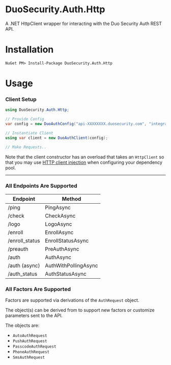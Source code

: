 # DuoSecurity.Auth.Http
A .NET HttpClient wrapper for interacting with the Duo Security Auth REST API.

# Installation
```
NuGet PM> Install-Package DuoSecurity.Auth.Http
```

# Usage

### Client Setup

```C#
using DuoSecurity.Auth.Http;

// Provide Config
var config = new DuoAuthConfig("api-XXXXXXXX.duosecurity.com", "integrationKey", "secretKey");

// Instantiate Client
using var client = new DuoAuthClient(config);

// Make Requests..
```

Note that the client constructor has an overload that takes an `HttpClient` so that you may
use [HTTP client injection](https://learn.microsoft.com/en-us/dotnet/architecture/microservices/implement-resilient-applications/use-httpclientfactory-to-implement-resilient-http-requests#how-to-use-typed-clients-with-ihttpclientfactory) when configuring your dependency pool.

---

### All Endpoints Are Supported

| Endpoint | Method               |
|----------|----------------------|
| /ping | PingAsync            |
| /check | CheckAsync           |
| /logo | LogoAsync            |
| /enroll | EnrollAsync          |
| /enroll_status | EnrollStatusAsync    |
| /preauth | PreAuthAsync         |
| /auth | AuthAsync            |
| /auth (async) | AuthWithPollingAsync |
| /auth_status | AuthStatusAsync      |

### All Factors Are Supported

Factors are supported via derivations of the `AuthRequest` object.

The object(s) can be derived from to support new factors or customize parameters sent to the API.

The objects are:
- `AutoAuthRequest`
- `PushAuthRequest`
- `PasscodeAuthRequest`
- `PhoneAuthRequest`
- `SmsAuthRequest`